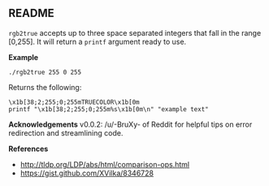 README
--

`rgb2true` accepts up to three space separated integers that fall in the range [0,255]. It will return a `printf` argument ready to use.


__Example__

``` shell
./rgb2true 255 0 255
```

Returns the following:
``` shell
\x1b[38;2;255;0;255mTRUECOLOR\x1b[0m
printf "\x1b[38;2;255;0;255m%s\x1b[0m\n" "example text"
```

__Acknowledgements__
v0.0.2: /u/-BruXy- of Reddit for helpful tips on error redirection and streamlining code.





__References__
* http://tldp.org/LDP/abs/html/comparison-ops.html
* https://gist.github.com/XVilka/8346728
